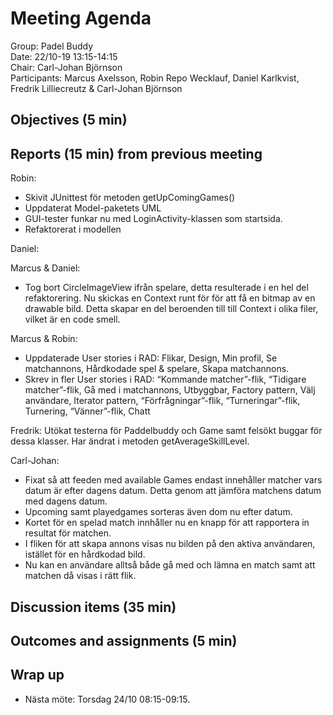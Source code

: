# Meeting Agenda
Group: Padel Buddy  
Date: 22/10-19 13:15-14:15  
Chair: Carl-Johan Björnson  
Participants: Marcus Axelsson, Robin Repo Wecklauf, Daniel Karlkvist, Fredrik Lilliecreutz & Carl-Johan Björnson

## Objectives (5 min)


## Reports (15 min) from previous meeting

Robin: 
- Skivit JUnittest för metoden getUpComingGames()
- Uppdaterat Model-paketets UML
- GUI-tester funkar nu med LoginActivity-klassen som startsida.
- Refaktorerat i modellen

Daniel:

Marcus & Daniel:
- Tog bort CircleImageView ifrån spelare, detta resulterade i en hel del refaktorering. Nu skickas en Context runt för för att få en bitmap av en drawable bild. Detta skapar en del beroenden till till Context i olika filer, vilket är en code smell.

Marcus & Robin:
- Uppdaterade User stories i RAD: Flikar, Design, Min profil, Se matchannons, Hårdkodade spel & spelare, Skapa matchannons.
- Skrev in fler User stories i RAD: “Kommande matcher”-flik, “Tidigare matcher”-flik, Gå med i matchannons, Utbyggbar, Factory pattern, Välj användare, Iterator pattern, “Förfrågningar”-flik, “Turneringar”-flik, Turnering, “Vänner”-flik, Chatt


Fredrik: Utökat testerna för Paddelbuddy och Game samt felsökt buggar för dessa klasser. Har ändrat i metoden getAverageSkillLevel. 

Carl-Johan: 
- Fixat så att feeden med available Games endast innehåller matcher vars datum är efter dagens datum. Detta genom att jämföra matchens datum med dagens datum. 
- Upcoming samt playedgames sorteras även dom nu efter datum.
- Kortet för en spelad match innhåller nu en knapp för att rapportera in resultat för matchen. 
- I fliken för att skapa annons visas nu bilden på den aktiva användaren, istället för en hårdkodad bild. 
- Nu kan en användare alltså både gå med och lämna en match samt att matchen då visas i rätt flik. 
 
## Discussion items (35 min)

## Outcomes and assignments (5 min)


## Wrap up
- Nästa möte: Torsdag 24/10 08:15-09:15.

